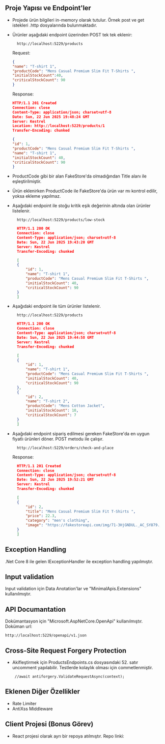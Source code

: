 ## Proje Yapısı ve Endpoint'ler
- Projede ürün bilgileri in-memory olarak tutulur. Örnek post ve get istekleri .http dosyalarında bulunmaktadır.
- Ürünler aşağıdaki endpoint üzerinden POST tek tek eklenir:

        http://localhost:5229/products
    Request:
    ```json
    {
    "name": "T-shirt 1",
    "productCode": "Mens Casual Premium Slim Fit T-Shirts ",
    "initialStockCount":40,
    "criticalStockCount": 90
    }
    ```
    Response:
    ```json
    HTTP/1.1 201 Created
    Connection: close
    Content-Type: application/json; charset=utf-8
    Date: Sun, 22 Jun 2025 19:48:24 GMT
    Server: Kestrel
    Location: http://localhost:5229/products/1
    Transfer-Encoding: chunked

    {
    "id": 1,
    "productCode": "Mens Casual Premium Slim Fit T-Shirts ",
    "name": "T-shirt 1",
    "initialStockCount": 40,
    "criticalStockCount": 90
    }
    ```
- ProductCode gibi bir alan FakeStore'da olmadığından Title alanı ile eşleştirilmiştir.
- Ürün eklenirken ProductCode ile FakeStore'da ürün var mı kontrol edilir, yoksa ekleme yapılmaz.
- Aşağıdaki endpoint ile stoğu kritik eşik değerinin altında olan ürünler listelenir.
    
        http://localhost:5229/products/low-stock
  ```json
    HTTP/1.1 200 OK
    Connection: close
    Content-Type: application/json; charset=utf-8
    Date: Sun, 22 Jun 2025 19:43:20 GMT
    Server: Kestrel
    Transfer-Encoding: chunked

    [
    {
        "id": 1,
        "name": "T-shirt 1",
        "productCode": "Mens Casual Premium Slim Fit T-Shirts ",
        "initialStockCount": 40,
        "criticalStockCount": 90
    }
    ]
  ```
- Aşağıdaki endpoint ile tüm ürünler listelenir.

        http://localhost:5229/products

  ```json
    HTTP/1.1 200 OK
    Connection: close
    Content-Type: application/json; charset=utf-8
    Date: Sun, 22 Jun 2025 19:44:58 GMT
    Server: Kestrel
    Transfer-Encoding: chunked

    [
    {
        "id": 1,
        "name": "T-shirt 1",
        "productCode": "Mens Casual Premium Slim Fit T-Shirts ",
        "initialStockCount": 40,
        "criticalStockCount": 90
    },
    {
        "id": 2,
        "name": "T-shirt 2",
        "productCode": "Mens Cotton Jacket",
        "initialStockCount": 10,
        "criticalStockCount": 7
    }
    ]
  ```
- Aşağıdaki endpoint sipariş edilmesi gereken FakeStore'da en uygun fiyatlı ürünleri döner. POST metodu ile çalışır.
  
        http://localhost:5229/orders/check-and-place

    Response:

  ```json
    HTTP/1.1 201 Created
    Connection: close
    Content-Type: application/json; charset=utf-8
    Date: Sun, 22 Jun 2025 19:52:21 GMT
    Server: Kestrel
    Transfer-Encoding: chunked

    [
    {
        "id": 2,
        "title": "Mens Casual Premium Slim Fit T-Shirts ",
        "price": 22.3,
        "category": "men's clothing",
        "image": "https://fakestoreapi.com/img/71-3HjGNDUL._AC_SY879._SX._UX._SY._UY_.jpg"
    }
    ]
  ```

 ## Exception Handling
 .Net Core 8 ile gelen IExceptionHandler ile exception handling yapılmıştır.

 ## Input validation
 Input validation için Data Anotation'lar ve "MinimalApis.Extensions" kullanılmıştır.

 ## API Documantation
Dokümantasyon için "Microsoft.AspNetCore.OpenApi" kullanılmıştır. Doküman url:

    http://localhost:5229/openapi/v1.json

 ## Cross-Site Request Forgery Protection
* Akifleştirmek için ProductsEndpoints.cs dosyasındaki 52. satır uncomment yapılabilir. Testlerde kolaylık olması için commetlenmiştir.
   ```
    //await antiforgery.ValidateRequestAsync(context);
   ```

 ## Eklenen Diğer Özellikler
* Rate Limiter
* AntiXss Middleware

## Client Projesi (Bonus Görev)
- React projesi olarak ayrı bir repoya atılmıştır. Repo linki: 
 